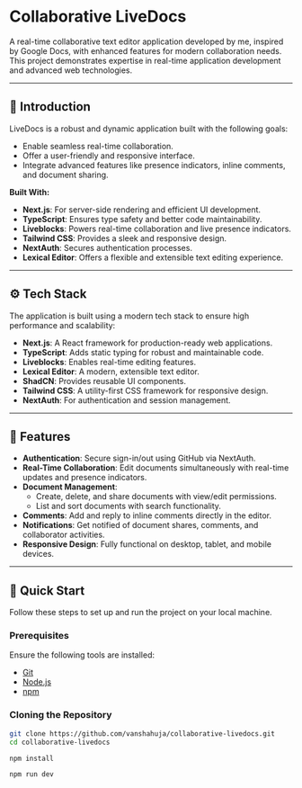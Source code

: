 # Collaborative LiveDocs

A real-time collaborative text editor application developed by me, inspired by Google Docs, with enhanced features for modern collaboration needs. This project demonstrates expertise in real-time application development and advanced web technologies.

---

## 🤖 Introduction

LiveDocs is a robust and dynamic application built with the following goals:
- Enable seamless real-time collaboration.
- Offer a user-friendly and responsive interface.
- Integrate advanced features like presence indicators, inline comments, and document sharing.

**Built With:**
- **Next.js**: For server-side rendering and efficient UI development.
- **TypeScript**: Ensures type safety and better code maintainability.
- **Liveblocks**: Powers real-time collaboration and live presence indicators.
- **Tailwind CSS**: Provides a sleek and responsive design.
- **NextAuth**: Secures authentication processes.
- **Lexical Editor**: Offers a flexible and extensible text editing experience.

---

## ⚙️ Tech Stack

The application is built using a modern tech stack to ensure high performance and scalability:

- **Next.js**: A React framework for production-ready web applications.
- **TypeScript**: Adds static typing for robust and maintainable code.
- **Liveblocks**: Enables real-time editing features.
- **Lexical Editor**: A modern, extensible text editor.
- **ShadCN**: Provides reusable UI components.
- **Tailwind CSS**: A utility-first CSS framework for responsive design.
- **NextAuth**: For authentication and session management.

---

## 🔋 Features

- **Authentication**: Secure sign-in/out using GitHub via NextAuth.
- **Real-Time Collaboration**: Edit documents simultaneously with real-time updates and presence indicators.
- **Document Management**:
  - Create, delete, and share documents with view/edit permissions.
  - List and sort documents with search functionality.
- **Comments**: Add and reply to inline comments directly in the editor.
- **Notifications**: Get notified of document shares, comments, and collaborator activities.
- **Responsive Design**: Fully functional on desktop, tablet, and mobile devices.

---

## 🤸 Quick Start

Follow these steps to set up and run the project on your local machine.

### **Prerequisites**
Ensure the following tools are installed:
- [Git](https://git-scm.com/)
- [Node.js](https://nodejs.org/en)
- [npm](https://www.npmjs.com/)

### **Cloning the Repository**
```bash
git clone https://github.com/vanshahuja/collaborative-livedocs.git
cd collaborative-livedocs
```
```bash
npm install
```

```bash
npm run dev
```
